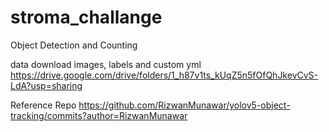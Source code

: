 # stroma_challange
Object Detection and Counting

data download 
images, labels and custom yml
https://drive.google.com/drive/folders/1_h87v1ts_kUqZ5n5fOfQhJkevCvS-LdA?usp=sharing

Reference Repo
https://github.com/RizwanMunawar/yolov5-object-tracking/commits?author=RizwanMunawar
